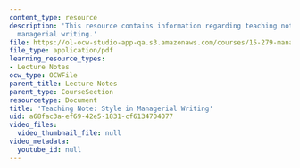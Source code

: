 ```yaml
---
content_type: resource
description: 'This resource contains information regarding teaching note: style in
  managerial writing.'
file: https://ol-ocw-studio-app-qa.s3.amazonaws.com/courses/15-279-management-communication-for-undergraduates-fall-2012/a68fac3aef6942e51831cf6134704077_MIT15_279F12_stylMngrWrtng.pdf
file_type: application/pdf
learning_resource_types:
- Lecture Notes
ocw_type: OCWFile
parent_title: Lecture Notes
parent_type: CourseSection
resourcetype: Document
title: 'Teaching Note: Style in Managerial Writing'
uid: a68fac3a-ef69-42e5-1831-cf6134704077
video_files:
  video_thumbnail_file: null
video_metadata:
  youtube_id: null
---
```

